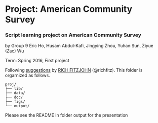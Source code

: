 # Project: American Community Survey
### Script learning project on American Community Survey


by Group 9 Eric Ho, Husam Abdul-Kafi, Jingying Zhou, Yuhan Sun, Ziyue (Zac) Wu



Term: Spring 2016, First project

Following [suggestions](http://nicercode.github.io/blog/2013-04-05-projects/) by [RICH FITZJOHN](http://nicercode.github.io/about/#Team) (@richfitz). This folder is orgarnized as follows.

```
proj/
├── lib/
├── data/
├── doc/
├── figs/
└── output/
```

Please see the README in folder output for the presentation

